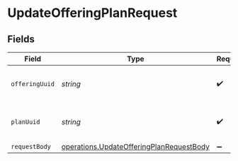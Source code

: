 # UpdateOfferingPlanRequest


## Fields

| Field                                                                                                | Type                                                                                                 | Required                                                                                             | Description                                                                                          | Example                                                                                              |
| ---------------------------------------------------------------------------------------------------- | ---------------------------------------------------------------------------------------------------- | ---------------------------------------------------------------------------------------------------- | ---------------------------------------------------------------------------------------------------- | ---------------------------------------------------------------------------------------------------- |
| `offeringUuid`                                                                                       | *string*                                                                                             | :heavy_check_mark:                                                                                   | The unique identifier of the offering.                                                               | 00000000-0000-0000-0000-000000000000                                                                 |
| `planUuid`                                                                                           | *string*                                                                                             | :heavy_check_mark:                                                                                   | The unique identifier of the plan.                                                                   | 00000000-0000-0000-0000-000000000000                                                                 |
| `requestBody`                                                                                        | [operations.UpdateOfferingPlanRequestBody](../../models/operations/updateofferingplanrequestbody.md) | :heavy_minus_sign:                                                                                   | N/A                                                                                                  |                                                                                                      |